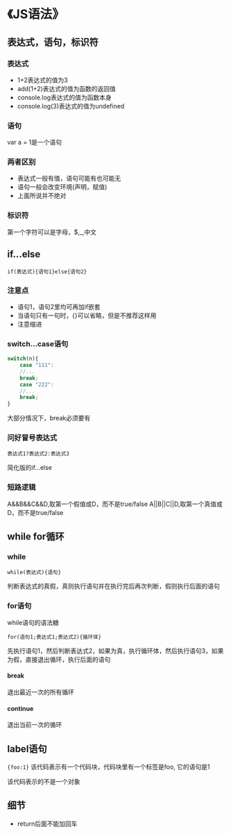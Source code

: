 # 《JS语法》
## 表达式，语句，标识符
### 表达式
* 1+2表达式的值为3
* add(1+2)表达式的值为函数的返回值
* console.log表达式的值为函数本身
* console.log(3)表达式的值为undefined
### 语句
var a = 1是一个语句
### 两者区别
* 表达式一般有值，语句可能有也可能无
* 语句一般会改变环境(声明，赋值)
* 上面所说并不绝对
### 标识符
第一个字符可以是字母，$,_,中文
## if...else
`if(表达式){语句1}else{语句2}`
### 注意点
* 语句1，语句2里均可再加if嵌套
* 当语句只有一句时，{}可以省略，但是不推荐这样用
* 注意缩进
### switch...case语句
```Javascript
switch(n){
    case "111":
    //...
    break;
    case "222":
    //...
    break;
}
```
大部分情况下，break必须要有
### 问好冒号表达式
`表达式1?表达式2:表达式3`

简化版的if...else
### 短路逻辑
A&&B&&C&&D,取第一个假值或D，而不是true/false
A||B||C||D,取第一个真值或D，而不是true/false
## while for循环
### while
`while(表达式){语句}`

判断表达式的真假，真则执行语句并在执行完后再次判断，假则执行后面的语句
### for语句
while语句的语法糖

`for(语句1;表达式1;表达式2){循环体}`

先执行语句1，然后判断表达式2，如果为真，执行循环体，然后执行语句3，如果为假，直接退出循环，执行后面的语句

#### break
退出最近一次的所有循环
#### continue
退出当前一次的循环
## label语句
`{foo:1}`
该代码表示有一个代码块，代码块里有一个标签是foo, 它的语句是1

该代码表示的不是一个对象

####
## 细节
* return后面不能加回车